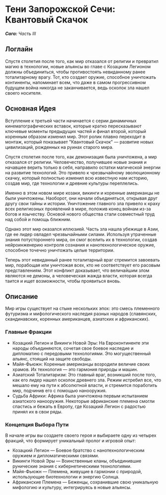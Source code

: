 # Тени Запорожской Сечи: Квантовый Скачок

***Сага:** Часть III*

## Логлайн

Спустя столетия после того, как мир отказался от религии и превратил магию в технологии, новые альянсы во главе с Козацким Легионом должны объединиться, чтобы противостоять невиданному ранее тоталитарному врагу. Тот, кто создает оружие, способное уничтожать континенты, напоминает всем, что даже в самом прогрессивном будущем война никогда не заканчивается, ведь осколок зла нашел своего носителя.

## Основная Идея

Вступление к третьей части начинается с серии динамичных кинематографических вставок, которые кратко пересказывают ключевые моменты предыдущих частей и финал второй, который коренным образом изменил мир. Этот ролик плавно переходит в монтаж, который показывает "Квантовый Скачок" — развитие новых цивилизаций, рожденных на руинах старого мира.

Спустя столетия после того, как демонизация была уничтожена, а мир отказался от религии. Человечество, получившее новые знания и начавшее верить только в себя, направило остатки магической энергии на развитие технологий. Это привело к чрезвычайному эволюционному скачку, который полностью изменил всю известную нам историю, создав мир, где технологии и древние культуры переплелись.

Именно в этом новом мире козаки, викинги и коренные американцы не были уничтожены. Наоборот, они начали объединяться, открывая друг другу свои тайны и истории. Уничтожение главного зла привело к краху всех религиозных проявлений в мире, положив конец войнам из-за богов и язычеству. Основой нового общества стали совместный труд над собой и помощь ближним.

Однако этот мир оказался иллюзией. Часть зла нашла убежище в Азии, где ее лидер овладел чрезвычайными силами. Используя утраченные знания потустороннего мира, он смог вселить их в технологии, создав нейроинженерию контроля сознания и нанотехнологическое оружие, способное точечно уничтожать целые территории.

Теперь этот невиданный ранее тоталитарный враг стремится завоевать мир, порабощая или уничтожая всех, кто не соответствует его расовым представлениям. Этот конфликт доказывает, что величайшим злом являются не демоны, а человеческая жажда власти, которая всегда таится и ищет возможности, чтобы проявиться вновь.

## Описание

Мир игры существует на стыке нескольких эпох: это смесь племенного футуризма и мифологического наследия разных народов (славянских, скандинавских, коренных американцев, азиатских и африканских).

### Главные Фракции

- Козацкий Легион и Викинги Новой Эры: На Евроконтиненте эти народы объединяются, сочетая свое боевое наследие и дипломатию с передовыми технологиями. Это могущественный альянс, стоящий на защите свободы.
- Майя-Фьюжн: Коренные американцы возродили величие своих храмов. Их технология — это гармония природы и машин.
- Азиатский Тоталитаризм: Это главный враг, возникший после того, как его лидер нашел осколок древнего зла. Режим истребил все, что мешало ему на пути к абсолютной власти, и стремится поработить мир, подчинив его с помощью нанооружия.
- Судьба Африки: Африка была уничтожена первым испытанием азиатского нанооружия. Некоторые африканские племена смогли спастись и бежать в Европу, где Козацкий Легион с радостью принял их в свои ряды.

### Концепция Выбора Пути

В начале игры вы создаете своего героя и выбираете одну из четырех фракций, что формирует уникальный пролог и игровой опыт:

- Козацкий Легион — Боевое братство с нанотехнологическим оружием и дипломатическими связями.
- Викинги Новой Эры — Воинственные кланы, объединившие рунические знания с кибернетическими технологиями.
- Майя-Фьюжн — Племена, живущие в гармонии с природой, использующие биотехнологии и энергию Солнца.
- Африканские Племена — Беженцы, сохранившие свою уникальную мифологию и культуру, интегрируясь в новые альянсы.